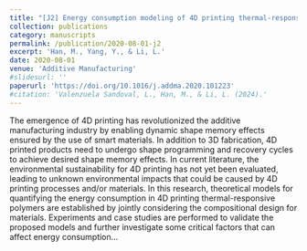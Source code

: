 ```yaml
---
title: "[J2] Energy consumption modeling of 4D printing thermal-responsive polymers with integrated compositional design for material"
collection: publications
category: manuscripts
permalink: /publication/2020-08-01-j2
excerpt: 'Han, M., Yang, Y., & Li, L.'
date: 2020-08-01
venue: 'Additive Manufacturing'
#slidesurl: ''
paperurl: 'https://doi.org/10.1016/j.addma.2020.101223'
#citation: 'Valenzuela Sandoval, L., Han, M., & Li, L. (2024).'
---
```


The emergence of 4D printing has revolutionized the additive manufacturing industry by enabling dynamic shape memory effects ensured by the use of smart materials. In addition to 3D fabrication, 4D printed products need to undergo shape programming and recovery cycles to achieve desired shape memory effects. In current literature, the environmental sustainability for 4D printing has not yet been evaluated, leading to unknown environmental impacts that could be caused by 4D printing processes and/or materials. In this research, theoretical models for quantifying the energy consumption in 4D printing thermal-responsive polymers are established by jointly considering the compositional design for materials. Experiments and case studies are performed to validate the proposed models and further investigate some critical factors that can affect energy consumption... 